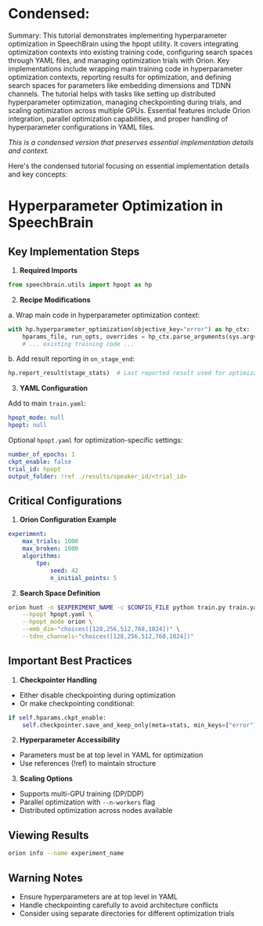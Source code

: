 # Condensed: <!-- This cell is automatically updated by tools/tutorial-cell-updater.py -->

Summary: This tutorial demonstrates implementing hyperparameter optimization in SpeechBrain using the hpopt utility. It covers integrating optimization contexts into existing training code, configuring search spaces through YAML files, and managing optimization trials with Orion. Key implementations include wrapping main training code in hyperparameter optimization contexts, reporting results for optimization, and defining search spaces for parameters like embedding dimensions and TDNN channels. The tutorial helps with tasks like setting up distributed hyperparameter optimization, managing checkpointing during trials, and scaling optimization across multiple GPUs. Essential features include Orion integration, parallel optimization capabilities, and proper handling of hyperparameter configurations in YAML files.

*This is a condensed version that preserves essential implementation details and context.*

Here's the condensed tutorial focusing on essential implementation details and key concepts:

# Hyperparameter Optimization in SpeechBrain

## Key Implementation Steps

1. **Required Imports**
```python
from speechbrain.utils import hpopt as hp
```

2. **Recipe Modifications**

a. Wrap main code in hyperparameter optimization context:
```python
with hp.hyperparameter_optimization(objective_key="error") as hp_ctx:
    hparams_file, run_opts, overrides = hp_ctx.parse_arguments(sys.argv[1:])
    # ... existing training code ...
```

b. Add result reporting in `on_stage_end`:
```python
hp.report_result(stage_stats)  # Last reported result used for optimization
```

3. **YAML Configuration**

Add to main `train.yaml`:
```yaml
hpopt_mode: null
hpopt: null
```

Optional `hpopt.yaml` for optimization-specific settings:
```yaml
number_of_epochs: 1
ckpt_enable: false
trial_id: hpopt
output_folder: !ref ./results/speaker_id/<trial_id>
```

## Critical Configurations

1. **Orion Configuration Example**
```yaml
experiment:
    max_trials: 1000
    max_broken: 1000
    algorithms:
        tpe:
            seed: 42
            n_initial_points: 5
```

2. **Search Space Definition**
```bash
orion hunt -n $EXPERIMENT_NAME -c $CONFIG_FILE python train.py train.yaml \
    --hpopt hpopt.yaml \
    --hpopt_mode orion \
    --emb_dim~"choices([128,256,512,768,1024])" \
    --tdnn_channels~"choices([128,256,512,768,1024])"
```

## Important Best Practices

1. **Checkpointer Handling**
- Either disable checkpointing during optimization
- Or make checkpointing conditional:
```python
if self.hparams.ckpt_enable:
    self.checkpointer.save_and_keep_only(meta=stats, min_keys=["error"])
```

2. **Hyperparameter Accessibility**
- Parameters must be at top level in YAML for optimization
- Use references (!ref) to maintain structure

3. **Scaling Options**
- Supports multi-GPU training (DP/DDP)
- Parallel optimization with `--n-workers` flag
- Distributed optimization across nodes available

## Viewing Results
```bash
orion info --name experiment_name
```

## Warning Notes
- Ensure hyperparameters are at top level in YAML
- Handle checkpointing carefully to avoid architecture conflicts
- Consider using separate directories for different optimization trials